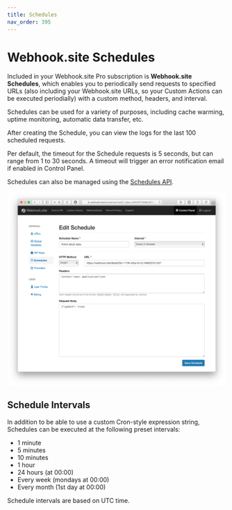 ```yaml
---
title: Schedules
nav_order: 395
---
```


# Webhook.site Schedules

Included in your Webhook.site Pro subscription is **Webhook.site Schedules**, which enables you to periodically send requests to specified URLs (also including your Webhook.site URLs, so your Custom Actions can be executed periodially) with a custom method, headers, and interval.

Schedules can be used for a variety of purposes, including cache warming, uptime monitoring, automatic data transfer, etc.

After creating the Schedule, you can view the logs for the last 100 scheduled requests.

Per default, the timeout for the Schedule requests is 5 seconds, but can range from 1 to 30 seconds. A timeout will trigger an error notification email if enabled in Control Panel.

Schedules can also be managed using the [Schedules API](/api/schedules.html).

![Schedules editor](/images/schedules-editor.png)

## Schedule Intervals

In addition to be able to use a custom Cron-style expression string, Schedules can be executed at the following preset intervals:

* 1 minute
* 5 minutes
* 10 minutes
* 1 hour
* 24 hours (at 00:00)
* Every week (mondays at 00:00)
* Every month (1st day at 00:00)

Schedule intervals are based on UTC time.